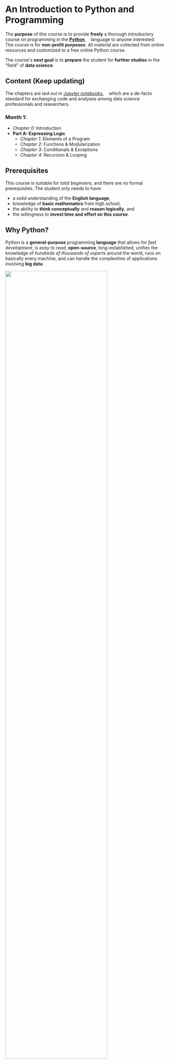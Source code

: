 # An Introduction to Python and Programming

The **purpose** of this course is to provide **freely** a thorough introductory course on programming in the **[Python <img height="12" style="display: inline-block" src="static/link_to_py.png">](https://www.python.org/)** language to anyone interested. The course is for **non-profit purposes**.
All material are collected from online resources and customized to a free online Python course.

The course's **next goal** is to **prepare** the student for **further
studies** in the "field" of **data science**.

## Content (Keep updating)

The chapters are laid out in [Jupyter notebooks <img height="12" style="display: inline-block" src="static/link_to_jp.png">](https://jupyter-notebook.readthedocs.io/en/stable/)
which are a de-facto standard for exchanging code and analyses among data science professionals and researchers.

### Month 1:
- *Chapter 0*: Introduction
- **Part A: Expressing Logic**
  - *Chapter 1*: Elements of a Program
  - *Chapter 2*: Functions & Modularization
  - *Chapter 3*: Conditionals & Exceptions
  - *Chapter 4*: Recursion & Looping

## Prerequisites

This course is suitable for *total beginners*, and there are *no* formal prerequisites. The student only needs to have:

- a *solid* understanding of the **English language**,
- knowledge of **basic mathematics** from high school,
- the ability to **think conceptually** and **reason logically**, and
- the willingness to **invest time and effort on this course**.

## Why Python?
Python is a **general-purpose** programming **language** that allows for *fast development*, is *easy to read*, **open-source**, long-established, unifies the knowledge of *hundreds of thousands of experts* around the world, runs on basically every machine, and can handle the complexities of applications involving **big data**.

<img src="static/growth_major_languages.png" width="80%">

#### Who use Python?
<img src="static/logos.png" width="80%">

- **[Massachusetts Institute of Technology](https://www.mit.edu/)**
  - teaches Python in its [introductory course](https://ocw.mit.edu/courses/electrical-engineering-and-computer-science/6-0001-introduction-to-computer-science-and-programming-in-python-fall-2016/) to computer science independent of the student's major
  - replaced the infamous course on the [Scheme](https://groups.csail.mit.edu/mac/projects/scheme/) language (cf., [source <img height="12" style="display: inline-block" src="static/link_to_hn.png">](https://news.ycombinator.com/item?id=602307))
- **[Google](https://www.google.com/)**
  - used the strategy "Python where we can, C++ where we must" from its early days on to stay flexible in a rapidly changing environment (cf., [source <img height="12" style="display: inline-block" src="static/link_to_so.png">](https://stackoverflow.com/questions/2560310/heavy-usage-of-python-at-google))
  - the very first web-crawler was written in Java and so difficult to maintain that it was rewritten in Python right away (cf., [source](https://www.amazon.com/Plex-Google-Thinks-Works-Shapes/dp/1416596585/ref=sr_1_1?ie=UTF8&qid=1539101827&sr=8-1&keywords=in+the+plex))
  - Guido van Rossom was hired by Google from 2005 to 2012 to advance the language there
- **[NASA](https://www.nasa.gov/)** open-sources many of its projects, often written in Python and regarding analyses with big data (cf., [source](https://code.nasa.gov/language/python/))
- **[Facebook](https://facebook.com/)** uses Python besides C++ and its legacy PHP (a language for building websites; the "cool kid" from the early 2000s)
- **[Instagram](https://instagram.com/)** operates the largest installation of the popular **web framework  [Django](https://www.djangoproject.com/)** (cf., [source](https://instagram-engineering.com/web-service-efficiency-at-instagram-with-python-4976d078e366))
- **[Spotify](https://spotify.com/)** bases its data science on Python (cf., [source](https://labs.spotify.com/2013/03/20/how-we-use-python-at-spotify/))
- **[Netflix](https://netflix.com/)** also runs its predictive models on Python (cf., [source](https://medium.com/netflix-techblog/python-at-netflix-86b6028b3b3e))
- **[Dropbox](https://dropbox.com/)** "stole" Guido van Rossom from Google to help scale the platform (cf., [source](https://medium.com/dropbox-makers/guido-van-rossum-on-finding-his-way-e018e8b5f6b1))
- **[JPMorgan Chase](https://www.jpmorganchase.com/)** requires new employees to learn Python as part of the onboarding process starting with the 2018 intake (cf., [source](https://www.ft.com/content/4c17d6ce-c8b2-11e8-ba8f-ee390057b8c9?segmentId=a7371401-027d-d8bf-8a7f-2a746e767d56))

## Software installation for the course

#### 1. GitKraken

The course materials will continually updated weekly on this Github folder "Sessions". [GitKraken](https://www.gitkraken.com/) is a free powerful graphical interface for Git which can be used to update the course materials. Just go to the [download](https://www.gitkraken.com/download) section and install the latest version for your operating system.

- **Download the course material** 
To download the course material the first time, open GitKraken and choose "Clone the repo". 

<img src="static/GitKrakenOpen.png" width="60%">

Then in the Tab "Clone with URL" choose the local folder where you want to keep all course materials. In the next form "URL", paste "https://github.com/avalonhse/intro-to-python" and click "Clone the repo". The GitKraken will create a new folder with all materials downloaded in your chosen location.

<img src="static/GitKrakenClone.png" width="80%">

- **Update the course material** 
The course material will be updated before the class starts. To update the material. Open GitKraken, choose the folder intro-to-python, and click on the Pull command.

<img src="static/GitKrakenUpdate.png" width="80%">

Then GitKraken will update the new material for you in the intro-to-python folder.

#### 2. Anaconda

Anaconda is a free and open-source distribution of the Python aims to simplify installations of Python tools and libraries. 

To follow this course, a working installation of **Python 3.7** or higher is expected.

A popular and beginner friendly way is to install the [Anaconda Distribution](
https://www.anaconda.com/distribution/) that not only ships Python but comes pre-packaged with a lot of third-party libraries from the so-called "scientific stack". Just go to the [download](https://www.anaconda.com/distribution/#download-section) section and install the latest version for your operating system.

Then, among others, you will find an entry "[Anaconda Navigator](https://docs.anaconda.com/anaconda/navigator/)" in your start menu like below.
Click on it.

<img src="static/anaconda_start_menu.png" width="60%">

A window opens showing you several applications that come with the Anaconda Distribution. Now, click on "JupyterLab."

<img src="static/anaconda_navigator.png" width="80%">

A new tab in your web browser opens with the website being "localhost" and some number (e.g., 8888). This is the [JupyterLab <img height="12" style="display: inline-block" src="static/link_to_jp.png">](https://jupyterlab.readthedocs.io/en/stable/)
application that is used to display and run the notebooks mentioned above.

On the left, you see the files and folders in your local user folder. This file browser works like any other. In the center, you have several options to launch (i.e., "create") new files.

<img src="static/jupyter_lab.png" width="80%">